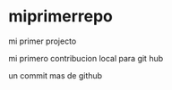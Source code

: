 # miprimerrepo
mi primer projecto

mi primero contribucion local para git hub

un commit mas de github
